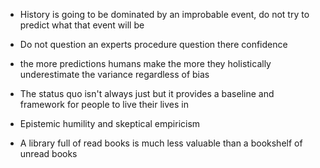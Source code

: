 - History is going to be dominated by an improbable event, do not try to predict what that event will be

- Do not question an experts procedure question there confidence 

- the more predictions humans make the more they holistically underestimate the variance regardless of bias

- The status quo isn't always just but it provides a baseline and framework for people to live their lives in

- Epistemic humility and skeptical empiricism 

- A library full of read books is much less valuable than a bookshelf of unread books